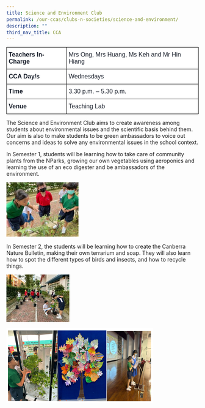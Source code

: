 ```yaml
---
title: Science and Environment Club
permalink: /our-ccas/clubs-n-societies/science-and-environment/
description: ""
third_nav_title: CCA
---
```

<style type="text/css">
.tg  {border-collapse:collapse;border-spacing:0;}
.tg td{border-color:black;border-style:solid;border-width:1px;font-family:Arial, sans-serif;font-size:14px;
  overflow:hidden;padding:10px 5px;word-break:normal;}
.tg th{border-color:black;border-style:solid;border-width:1px;font-family:Arial, sans-serif;font-size:14px;
  font-weight:normal;overflow:hidden;padding:10px 5px;word-break:normal;}
.tg .tg-ixid{background-color:#FFF;color:#1A202C;font-size:16px;text-align:left;vertical-align:top}
.tg .tg-qvu4{background-color:#FFF;color:#1A202C;font-size:16px;font-weight:bold;text-align:left;vertical-align:top}
</style>
<table class="tg">
<thead>
  <tr>
    <th class="tg-qvu4">Teachers In-Charge</th>
    <th class="tg-ixid">Mrs Ong, Mrs Huang, Ms Keh and Mr Hin Hiang</th>
  </tr>
</thead>
<tbody>
  <tr>
    <td class="tg-qvu4">CCA Day/s</td>
    <td class="tg-ixid">Wednesdays</td>
  </tr>
  <tr>
    <td class="tg-qvu4">Time</td>
    <td class="tg-ixid">3.30 p.m. – 5.30 p.m.</td>
  </tr>
  <tr>
    <td class="tg-qvu4">Venue</td>
    <td class="tg-ixid">Teaching Lab</td>
  </tr>
</tbody>
</table>
	
The Science and Environment Club aims to create awareness among students about environmental issues and the scientific basis behind them. Our aim is also to make students to be green ambassadors to voice out concerns and ideas to solve any environmental issues in the school context.  

In Semester 1, students will be learning how to take care of community plants from the NParks, growing our own vegetables using aeroponics and learning the use of an eco digester and be ambassadors of the environment.

![](/images/Science&Environment(1).jpg)

In Semester 2, the students will be learning how to create the Canberra Nature Bulletin, making their own terrarium and soap. They will also learn how to spot the different types of birds and insects, and how to recycle things.

![](/images/Science&Environment(2).jpg)

![](/images/Science&Environment(3).jpg)